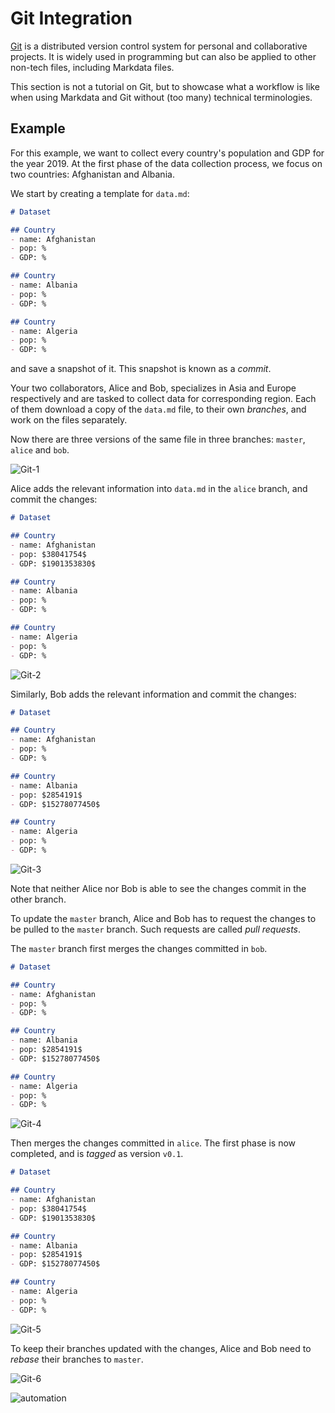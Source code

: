 # Git Integration

[Git](https://git-scm.com/) is a distributed version control system for personal and collaborative projects.
It is widely used in programming but can also be applied to other non-tech files, including Markdata files.

This section is not a tutorial on Git, but to showcase what a workflow is like when using Markdata and Git without (too many) technical terminologies.

## Example

For this example, we want to collect every country's population and GDP for the year 2019.
At the first phase of the data collection process, we focus on two countries: Afghanistan and Albania.

We start by creating a template for `data.md`:

```markdown
# Dataset

## Country
- name: Afghanistan
- pop: %
- GDP: %

## Country
- name: Albania
- pop: %
- GDP: %

## Country
- name: Algeria
- pop: %
- GDP: %
```
and save a snapshot of it.
This snapshot is known as a *commit*.

Your two collaborators, Alice and Bob, specializes in Asia and Europe respectively and are tasked to collect data for corresponding region.
Each of them download a copy of the `data.md` file, to their own *branches*, and work on the files separately.

Now there are three versions of the same file in three branches: `master`, `alice` and `bob`.

![Git-1](./img/Git-1.svg)

Alice adds the relevant information into `data.md` in the `alice` branch, and commit the changes:
```markdown
# Dataset

## Country
- name: Afghanistan
- pop: $38041754$
- GDP: $1901353830$

## Country
- name: Albania
- pop: %
- GDP: %

## Country
- name: Algeria
- pop: %
- GDP: %
```

![Git-2](./img/Git-2.svg)

Similarly, Bob adds the relevant information and commit the changes:
```markdown
# Dataset

## Country
- name: Afghanistan
- pop: %
- GDP: %

## Country
- name: Albania
- pop: $2854191$
- GDP: $15278077450$

## Country
- name: Algeria
- pop: %
- GDP: %
```
![Git-3](./img/Git-3.svg)

Note that neither Alice nor Bob is able to see the changes commit in the other branch.

To update the `master` branch, Alice and Bob has to request the changes to be pulled to the `master` branch.
Such requests are called *pull requests*.

The `master` branch first merges the changes committed in `bob`.

```markdown
# Dataset

## Country
- name: Afghanistan
- pop: %
- GDP: %

## Country
- name: Albania
- pop: $2854191$
- GDP: $15278077450$

## Country
- name: Algeria
- pop: %
- GDP: %
```

![Git-4](./img/Git-4.svg)

Then merges the changes committed in `alice`.
The first phase is now completed, and is *tagged* as version `v0.1`.

```markdown
# Dataset

## Country
- name: Afghanistan
- pop: $38041754$
- GDP: $1901353830$

## Country
- name: Albania
- pop: $2854191$
- GDP: $15278077450$

## Country
- name: Algeria
- pop: %
- GDP: %
```
![Git-5](./img/Git-5.svg)

To keep their branches updated with the changes, Alice and Bob need to *rebase* their branches to `master`.

![Git-6](./img/Git-6.svg)

![automation](https://imgs.xkcd.com/comics/is_it_worth_the_time.png)
